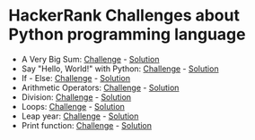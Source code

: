 # HackerRank Challenges about Python programming language

- A Very Big Sum: [Challenge](https://www.hackerrank.com/challenges/a-very-big-sum/problem) - [Solution](https://github.com/monoprosito/hackerrank_challenges/tree/master/Python/a_very_big_sum)
- Say "Hello, World!" with Python: [Challenge](https://www.hackerrank.com/challenges/py-hello-world/problem) - [Solution](https://github.com/monoprosito/hackerrank_challenges/tree/master/Python/say_hello_world_with_python)
- If - Else: [Challenge](https://www.hackerrank.com/challenges/py-if-else/problem) - [Solution](https://github.com/monoprosito/hackerrank_challenges/tree/master/Python/python_if_else)
- Arithmetic Operators: [Challenge](https://www.hackerrank.com/challenges/python-arithmetic-operators/problem) - [Solution](https://github.com/monoprosito/hackerrank_challenges/tree/master/Python/arithmetic_operators)
- Division: [Challenge](https://www.hackerrank.com/challenges/python-division/problem) - [Solution](https://github.com/monoprosito/hackerrank_challenges/tree/master/Python/python_division)
- Loops: [Challenge](https://www.hackerrank.com/challenges/python-loops/problem) - [Solution](https://github.com/monoprosito/hackerrank_challenges/tree/master/Python/loops)
- Leap year: [Challenge](https://www.hackerrank.com/challenges/write-a-function/problem) - [Solution](https://github.com/monoprosito/hackerrank_challenges/tree/master/Python/is_a_leap_year)
- Print function: [Challenge](https://www.hackerrank.com/challenges/python-print/problem) - [Solution](https://github.com/monoprosito/hackerrank_challenges/tree/master/Python/print_function)

